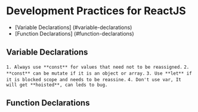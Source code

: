 # Development Practices for ReactJS

- [Variable Declarations] (#variable-declarations)
- [Function Declarations] (#function-declarations)

## Variable Declarations

`1. Always use **const** for values that need not to be reassigned.`
`2. **const** can be mutate if it is an object or array.`
`3. Use **let** if it is blocked scope and needs to be reassine.`
`4. Don't use var, It will get **hoisted**, can leds to bug.`

## Function Declarations
